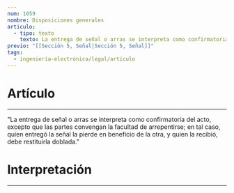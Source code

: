 ```yaml
---
num: 1059
nombre: Disposiciones generales
articulo:
  - tipo: texto
    texto: La entrega de señal o arras se interpreta como confirmatoria del acto, excepto que las partes convengan la facultad de arrepentirse; en tal caso, quien entregó la señal la pierde en beneficio de la otra, y quien la recibió, debe restituirla doblada.
previo: "[[Sección 5, Señal|Sección 5, Señal]]"
tags:
  - ingeniería-electrónica/legal/articulo
---
```

# Artículo
---
"La entrega de señal o arras se interpreta como confirmatoria del acto, excepto que las partes convengan la facultad de arrepentirse; en tal caso, quien entregó la señal la pierde en beneficio de la otra, y quien la recibió, debe restituirla doblada."

# Interpretación
---
